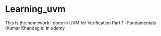 # Learning_uvm

This is the homework I done in UVM for Verification Part 1 : Fundamentals (Kumar Khandagle) in udemy
